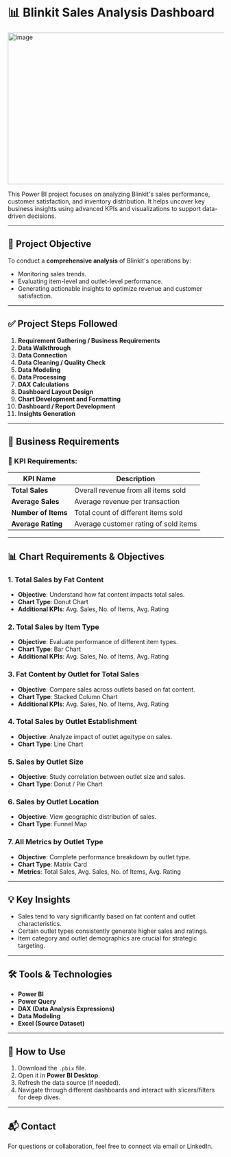 # 📊 Blinkit Sales Analysis Dashboard

<img width="655" height="353" alt="image" src="https://github.com/user-attachments/assets/b50598f8-34e6-4c86-8cfa-4e46ca81fb44" />

This Power BI project focuses on analyzing Blinkit's sales performance, customer satisfaction, and inventory distribution. It helps uncover key business insights using advanced KPIs and visualizations to support data-driven decisions.

---

## 📌 Project Objective

To conduct a **comprehensive analysis** of Blinkit's operations by:
- Monitoring sales trends.
- Evaluating item-level and outlet-level performance.
- Generating actionable insights to optimize revenue and customer satisfaction.

---

## ✅ Project Steps Followed

1. **Requirement Gathering / Business Requirements**
2. **Data Walkthrough**
3. **Data Connection**
4. **Data Cleaning / Quality Check**
5. **Data Modeling**
6. **Data Processing**
7. **DAX Calculations**
8. **Dashboard Layout Design**
9. **Chart Development and Formatting**
10. **Dashboard / Report Development**
11. **Insights Generation**

---

## 📌 Business Requirements

### 🎯 KPI Requirements:
| KPI Name         | Description |
|------------------|-------------|
| **Total Sales**  | Overall revenue from all items sold |
| **Average Sales**| Average revenue per transaction |
| **Number of Items** | Total count of different items sold |
| **Average Rating**| Average customer rating of sold items |

---

## 📊 Chart Requirements & Objectives

### 1. **Total Sales by Fat Content**
- **Objective**: Understand how fat content impacts total sales.
- **Chart Type**: Donut Chart  
- **Additional KPIs**: Avg. Sales, No. of Items, Avg. Rating

### 2. **Total Sales by Item Type**
- **Objective**: Evaluate performance of different item types.
- **Chart Type**: Bar Chart  
- **Additional KPIs**: Avg. Sales, No. of Items, Avg. Rating

### 3. **Fat Content by Outlet for Total Sales**
- **Objective**: Compare sales across outlets based on fat content.
- **Chart Type**: Stacked Column Chart  
- **Additional KPIs**: Avg. Sales, No. of Items, Avg. Rating

### 4. **Total Sales by Outlet Establishment**
- **Objective**: Analyze impact of outlet age/type on sales.
- **Chart Type**: Line Chart

### 5. **Sales by Outlet Size**
- **Objective**: Study correlation between outlet size and sales.
- **Chart Type**: Donut / Pie Chart

### 6. **Sales by Outlet Location**
- **Objective**: View geographic distribution of sales.
- **Chart Type**: Funnel Map

### 7. **All Metrics by Outlet Type**
- **Objective**: Complete performance breakdown by outlet type.
- **Chart Type**: Matrix Card  
- **Metrics**: Total Sales, Avg. Sales, No. of Items, Avg. Rating

---

## 💡 Key Insights

- Sales tend to vary significantly based on fat content and outlet characteristics.
- Certain outlet types consistently generate higher sales and ratings.
- Item category and outlet demographics are crucial for strategic targeting.

---

## 🛠 Tools & Technologies

- **Power BI**
- **Power Query**
- **DAX (Data Analysis Expressions)**
- **Data Modeling**
- **Excel (Source Dataset)**

---

## 📁 How to Use

1. Download the `.pbix` file.
2. Open it in **Power BI Desktop**.
3. Refresh the data source (if needed).
4. Navigate through different dashboards and interact with slicers/filters for deep dives.

---

## 📬 Contact

For questions or collaboration, feel free to connect via email or LinkedIn.
